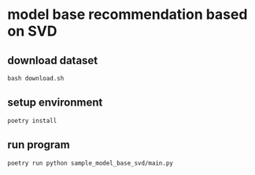 # model base recommendation based on SVD

## download dataset

```shell
bash download.sh
```

## setup environment

```shell
poetry install
```

## run program

```shell
poetry run python sample_model_base_svd/main.py
```
